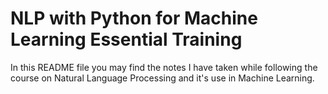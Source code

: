 # NLP with Python for Machine Learning Essential Training

In this README file you may find the notes I have taken while following the course on Natural Language Processing and it's use in Machine Learning. 
